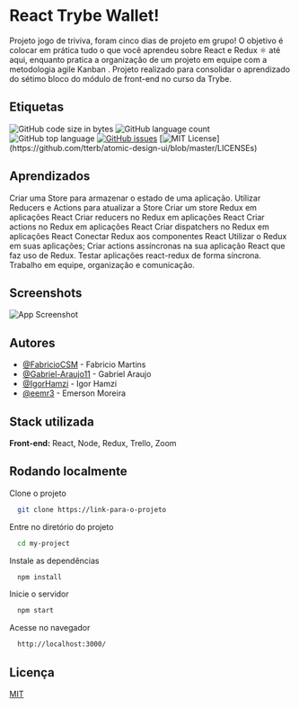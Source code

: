 
# React Trybe Wallet!

Projeto jogo de triviva, foram cinco dias de projeto em grupo! O objetivo é colocar em prática tudo o que você aprendeu sobre React e Redux ⚛️ até aqui, enquanto pratica a organização de um projeto em equipe com a metodologia agile Kanban .
Projeto realizado para consolidar o aprendizado do sétimo bloco do módulo de front-end no curso da Trybe.
## Etiquetas

![GitHub code size in bytes](https://img.shields.io/github/languages/code-size/eemr3/project-trivia-react-redux)
![GitHub language count](https://img.shields.io/github/languages/count/eemr3/project-trivia-react-redux)
![GitHub top language](https://img.shields.io/github/languages/top/eemr3/project-trivia-react-redux)
[![GitHub issues](https://img.shields.io/github/issues/eemr3/project-trivia-react-redux)](https://github.com/eemr3/project-trivia-react-redux/issues)
[![MIT License](https://img.shields.io/apm/l/atomic-design-ui.svg?)](https://github.com/tterb/atomic-design-ui/blob/master/LICENSEs)


## Aprendizados

Criar uma Store para armazenar o estado de uma aplicação.
Utilizar Reducers e Actions para atualizar a Store
Criar um store Redux em aplicações React
Criar reducers no Redux em aplicações React
Criar actions no Redux em aplicações React
Criar dispatchers no Redux em aplicações React
Conectar Redux aos componentes React
Utilizar o Redux em suas aplicações;
Criar actions assíncronas na sua aplicação React que faz uso de Redux.
Testar aplicações react-redux de forma síncrona.
Trabalho em equipe, organização e comunicação.
## Screenshots

![App Screenshot](https://user-images.githubusercontent.com/42968718/154859467-1ed4bd0b-694f-4415-a365-2bfd0464a5a6.png)


## Autores

- [@FabricioCSM](https://github.com/FabricioCSM) - Fabricio Martins
- [@Gabriel-Araujo11](https://github.com/Gabriel-Araujo11) - Gabriel Araujo
- [@IgorHamzi](https://github.com/IgorHamzi) - Igor Hamzi
- [@eemr3](https://github.com/eemr3) - Emerson Moreira


## Stack utilizada

**Front-end:** React, Node, Redux, Trello, Zoom

## Rodando localmente

Clone o projeto

```bash
  git clone https://link-para-o-projeto
```

Entre no diretório do projeto

```bash
  cd my-project
```

Instale as dependências

```bash
  npm install
```

Inicie o servidor

```bash
  npm start
```

Acesse no navegador
```bash
  http://localhost:3000/
```
## Licença

[MIT](https://choosealicense.com/licenses/mit/)
